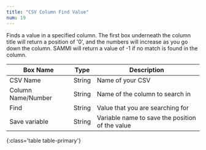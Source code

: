 ```yaml
---
title: "CSV Column Find Value"
num: 19
---
```


Finds a value in a specified column. The first box underneath the column title will return a position of '0', and the numbers will increase as you go down the column.
SAMMI will return a value of -1 if no match is found in the column.

| Box Name | Type | Description |
|-------|--------|--------
|CSV Name|String|Name of your CSV
|Column Name/Number|String|Name of the column to search in
|Find|String|Value that you are searching for
|Save variable|String|Variable name to save the position of the value
{:class='table table-primary'}









